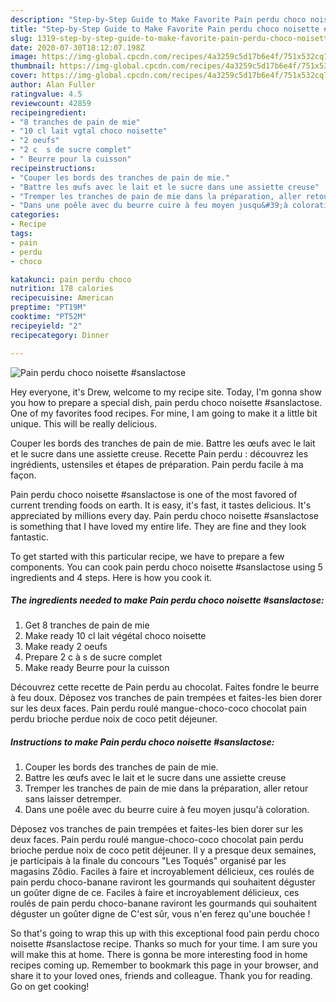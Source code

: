 ```yaml
---
description: "Step-by-Step Guide to Make Favorite Pain perdu choco noisette #sanslactose"
title: "Step-by-Step Guide to Make Favorite Pain perdu choco noisette #sanslactose"
slug: 1319-step-by-step-guide-to-make-favorite-pain-perdu-choco-noisette-sanslactose
date: 2020-07-30T18:12:07.198Z
image: https://img-global.cpcdn.com/recipes/4a3259c5d17b6e4f/751x532cq70/pain-perdu-choco-noisette-sanslactose-photo-principale-de-la-recette.jpg
thumbnail: https://img-global.cpcdn.com/recipes/4a3259c5d17b6e4f/751x532cq70/pain-perdu-choco-noisette-sanslactose-photo-principale-de-la-recette.jpg
cover: https://img-global.cpcdn.com/recipes/4a3259c5d17b6e4f/751x532cq70/pain-perdu-choco-noisette-sanslactose-photo-principale-de-la-recette.jpg
author: Alan Fuller
ratingvalue: 4.5
reviewcount: 42859
recipeingredient:
- "8 tranches de pain de mie"
- "10 cl lait vgtal choco noisette"
- "2 oeufs"
- "2 c  s de sucre complet"
- " Beurre pour la cuisson"
recipeinstructions:
- "Couper les bords des tranches de pain de mie."
- "Battre les œufs avec le lait et le sucre dans une assiette creuse"
- "Tremper les tranches de pain de mie dans la préparation, aller retour sans laisser detremper."
- "Dans une poêle avec du beurre cuire à feu moyen jusqu&#39;à coloration."
categories:
- Recipe
tags:
- pain
- perdu
- choco

katakunci: pain perdu choco 
nutrition: 178 calories
recipecuisine: American
preptime: "PT19M"
cooktime: "PT52M"
recipeyield: "2"
recipecategory: Dinner

---
```



![Pain perdu choco noisette #sanslactose](https://img-global.cpcdn.com/recipes/4a3259c5d17b6e4f/751x532cq70/pain-perdu-choco-noisette-sanslactose-photo-principale-de-la-recette.jpg)

Hey everyone, it's Drew, welcome to my recipe site. Today, I'm gonna show you how to prepare a special dish, pain perdu choco noisette #sanslactose. One of my favorites food recipes. For mine, I am going to make it a little bit unique. This will be really delicious.

Couper les bords des tranches de pain de mie. Battre les œufs avec le lait et le sucre dans une assiette creuse. Recette Pain perdu : découvrez les ingrédients, ustensiles et étapes de préparation. Pain perdu facile à ma façon.

Pain perdu choco noisette #sanslactose is one of the most favored of current trending foods on earth. It is easy, it's fast, it tastes delicious. It's appreciated by millions every day. Pain perdu choco noisette #sanslactose is something that I have loved my entire life. They are fine and they look fantastic.


To get started with this particular recipe, we have to prepare a few components. You can cook pain perdu choco noisette #sanslactose using 5 ingredients and 4 steps. Here is how you cook it.

<!--inarticleads1-->

##### The ingredients needed to make Pain perdu choco noisette #sanslactose:

1. Get 8 tranches de pain de mie
1. Make ready 10 cl lait végétal choco noisette
1. Make ready 2 oeufs
1. Prepare 2 c à s de sucre complet
1. Make ready  Beurre pour la cuisson


Découvrez cette recette de Pain perdu au chocolat. Faites fondre le beurre à feu doux. Déposez vos tranches de pain trempées et faites-les bien dorer sur les deux faces. Pain perdu roulé mangue-choco-coco chocolat pain perdu brioche perdue noix de coco petit déjeuner. 

<!--inarticleads2-->

##### Instructions to make Pain perdu choco noisette #sanslactose:

1. Couper les bords des tranches de pain de mie.
1. Battre les œufs avec le lait et le sucre dans une assiette creuse
1. Tremper les tranches de pain de mie dans la préparation, aller retour sans laisser detremper.
1. Dans une poêle avec du beurre cuire à feu moyen jusqu&#39;à coloration.


Déposez vos tranches de pain trempées et faites-les bien dorer sur les deux faces. Pain perdu roulé mangue-choco-coco chocolat pain perdu brioche perdue noix de coco petit déjeuner. Il y a presque deux semaines, je participais à la finale du concours &#34;Les Toqués&#34; organisé par les magasins Zôdio. Faciles à faire et incroyablement délicieux, ces roulés de pain perdu choco-banane raviront les gourmands qui souhaitent déguster un goûter digne de ce. Faciles à faire et incroyablement délicieux, ces roulés de pain perdu choco-banane raviront les gourmands qui souhaitent déguster un goûter digne de C&#39;est sûr, vous n&#39;en ferez qu&#39;une bouchée ! 

So that's going to wrap this up with this exceptional food pain perdu choco noisette #sanslactose recipe. Thanks so much for your time. I am sure you will make this at home. There is gonna be more interesting food in home recipes coming up. Remember to bookmark this page in your browser, and share it to your loved ones, friends and colleague. Thank you for reading. Go on get cooking!
